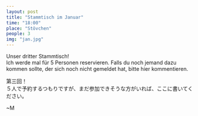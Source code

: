 ```yaml
---
layout: post
title: "Stammtisch im Januar"
time: "18:00"
place: "Stövchen"
people: 3
img: "jan.jpg"
---
```


Unser dritter Stammtisch!  
Ich werde mal für 5 Personen reservieren. Falls du noch jemand dazu kommen sollte, der sich noch nicht gemeldet hat, bitte hier kommentieren.

第三回！  
５人で予約するつもりですが、まだ参加できそうな方がいれば、ここに書いてください。

~M
